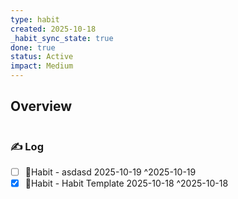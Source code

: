 ```yaml
---
type: habit
created: 2025-10-18
_habit_sync_state: true
done: true
status: Active
impact: Medium
---
```


## Overview
```wishmap-habit-monthly
```

### ✍️ Log

- [ ] 🔄Habit - asdasd 2025-10-19 ^2025-10-19
- [x] 🔄Habit - Habit Template 2025-10-18 ^2025-10-18
